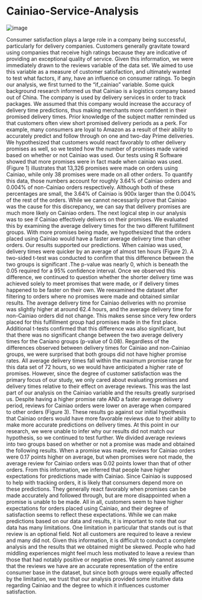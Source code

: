 # Cainiao-Service-Analysis


![image](https://user-images.githubusercontent.com/99222401/161347037-14bf5673-5ecf-4514-b26b-49d2e83478b8.png)



Consumer satisfaction plays a large role in a company being successful, particularly for delivery companies. Customers generally gravitate toward using companies that receive high ratings because they are indicative of providing an exceptional quality of service. Given this information, we were immediately drawn to the reviews variable of the data set. We aimed to use this variable as a measure of customer satisfaction, and ultimately wanted to test what factors, if any, have an influence on consumer ratings. 
To begin our analysis, we first turned to the “if_cainiao” variable. Some quick background research informed us that Cainiao is a logistics company based out of China. The company is used by delivery services in order to track packages. We assumed that this company would increase the accuracy of delivery time predictions, thus making merchants more confident in their promised delivery times. Prior knowledge of the subject matter reminded us that customers often view short promised delivery periods as a perk. For example, many consumers are loyal to Amazon as a result of their ability to accurately predict and follow through on one and two-day Prime deliveries. We hypothesized that customers would react favorably to other delivery promises as well, so we tested how the number of promises made varied based on whether or not Cainiao was used.
Our tests using R Software showed that more promises were in fact made when cainiao was used. (Figure 1) illustrates that 13,326 promises were made on orders using Cainiao, while only 38 promises were made on all other orders. To quantify this data, those numbers account for roughly 3.64% of Cainiao orders and 0.004% of non-Cainiao orders respectively. Although both of these percentages are small, the 3.64% of Cainiao is 900x larger than the 0.004% of the rest of the orders. While we cannot necessarily prove that Cainiao was the cause for this discrepancy, we can say that delivery promises are much more likely on Cainiao orders. 
The next logical step in our analysis was to see if Cainiao effectively delivers on their promises. We evaluated this by examining the average delivery times for the two different fulfillment groups. With more promises being made, we hypothesized that the orders placed using Cainiao would have a faster average delivery time than other orders. Our results supported our predictions. When cainiao was used, delivery times were quicker by an average of almost ten hours (Figure 2). A two-sided t-test was conducted to confirm that this difference between the two groups is significant .The p-value was nearly 0, which is beneath the 0.05 required for a 95% confidence interval.
Once we observed this difference, we continued to question whether the shorter delivery time was achieved solely to meet promises that were made, or if delivery times happened to be faster on their own. We reexamined the dataset after filtering to orders where no promises were made and obtained similar results. The average delivery time for Cainiao deliveries with no promise was slightly higher at around 62.4 hours, and the average delivery time for non-Cainiao orders did not change. This makes sense since very few orders placed for this fulfillment group had promises made in the first place. Additional t-tests confirmed that this difference was also significant, but that there was no significant change between the two average delivery times for the Caniano groups (p-value of 0.08).
Regardless of the differences observed between delivery times for Cainiao and non-Cainiao groups, we were surprised that both groups did not have higher promise rates. All average delivery times fall within the maximum promise range for this data set of 72 hours, so we would have anticipated a higher rate of promises. However, since the degree of customer satisfaction was the primary focus of our study, we only cared about evaluating promises and delivery times relative to their effect on average reviews. This was the last part of our analysis on the Cainiao variable and the results greatly surprised us.
Despite having a higher promise rate AND a faster average delivery period, reviews for Cainiao orders were lower on average when compared to other orders (Figure 3). These results go against our initial hypothesis that Cainiao orders would have more favorable reviews due to their ability to make more accurate predictions on delivery times. At this point in our research, we were unable to infer why our results did not match our hypothesis, so we continued to test further. We divided average reviews into two groups based on whether or not a promise was made and obtained the following results. 
When a promise was made, reviews for Cainiao orders were 0.17 points higher on average, but when promises were not made, the average review for Cainiao orders was 0.02 points lower than that of other orders. From this information, we inferred that people have higher expectations for predictions made with Cainiao. Since Cainiao is supposed to help with tracking orders, it is likely that consumers depend more on these predictions. They generally react favorably when promises can be made accurately and followed through, but are more disappointed when a promise is unable to be made. All in all, customers seem to have higher expectations for orders placed using Cainiao, and their degree of satisfaction seems to reflect these expectations. 
While we can make predictions based on our data and results, it is important to note that our data has many limitations. One limitation in particular that stands out is that review is an optional field. Not all customers are required to leave a review and many did not. Given this information, it is difficult to conduct a complete analysis and the results that we obtained might be skewed. People who had middling experiences might feel much less motivated to leave a review than those that had notably positive or negative ones. We simply cannot assume that the reviews we have are an accurate representation of the entire consumer base in the dataset, but since both groups were equally affected by the limitation, we trust that our analysis provided some intuitive data regarding Cainiao and the degree to which it influences customer satisfaction. 
